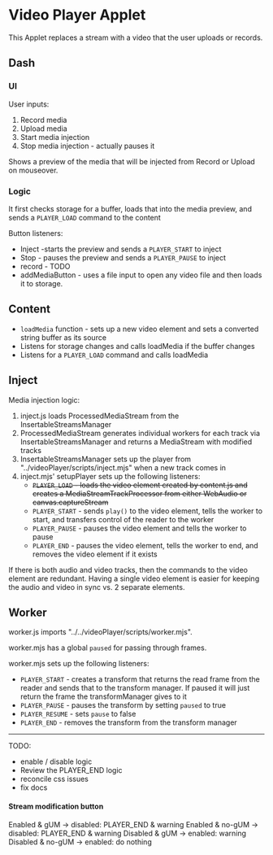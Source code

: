 # Video Player Applet

This Applet replaces a stream with a video that the user uploads or records.

## Dash 

### UI
User inputs:
1. Record media
2. Upload media
3. Start media injection
4. Stop media injection - actually pauses it

Shows a preview of the media that will be injected from Record or Upload on mouseover.


### Logic 

It first checks storage for a buffer, loads that into the media preview, and sends a `PLAYER_LOAD` command to the content

Button listeners:
* Inject -starts the preview and sends a `PLAYER_START` to inject
* Stop - pauses the preview and sends a `PLAYER_PAUSE` to  inject
* record - TODO
* addMediaButton -  uses a file input to open any video file and then loads it to storage.


## Content 

* `loadMedia` function - sets up a new video element and sets a converted string buffer as its source
* Listens for storage changes and calls loadMedia if the buffer changes
* Listens for a `PLAYER_LOAD` command and calls loadMedia

##  Inject 

Media injection logic:
1. inject.js  loads ProcessedMediaStream from the InsertableStreamsManager
2. ProcessedMediaStream generates individual workers for each track via InsertableStreamsManager and returns a MediaStream with modified tracks
3. InsertableStreamsManager sets up the player from "../videoPlayer/scripts/inject.mjs" when a new track comes in
4. inject.mjs' setupPlayer sets up the following listeners:
   -  ~~`PLAYER_LOAD` - loads the video element created by content.js and creates a MediaStreamTrackProcessor from either WebAudio or canvas.captureStream~~
   - `PLAYER_START` - sends `play()` to the video element, tells the worker to start, and transfers control of the reader to the worker
   -  `PLAYER_PAUSE` - pauses the video element and tells the worker to pause
   -  `PLAYER_END` - pauses the video element, tells the worker to end, and removes the video element if it exists
 
If there is both audio and video tracks, then the commands to the video element are redundant. 
Having a single video element is easier for keeping the audio and video in sync vs. 2 separate elements.

## Worker 

worker.js imports "../../videoPlayer/scripts/worker.mjs".

worker.mjs has a global `paused` for passing through frames.

worker.mjs sets up the following listeners:
- `PLAYER_START` - creates a transform that returns the read frame from the reader and sends that to the transform manager. 
If paused it will just return the frame the transformManager gives to it
- `PLAYER_PAUSE` - pauses the transform by setting `paused` to true
- `PLAYER_RESUME` - sets `pause` to false
- `PLAYER_END` - removes the transform from the transform manager





----
TODO:
- enable / disable logic
- Review the PLAYER_END logic
- reconcile css issues
- fix docs

#### Stream modification  button

Enabled & gUM -> disabled:  PLAYER_END & warning
Enabled & no-gUM -> disabled: PLAYER_END & warning
Disabled & gUM -> enabled:  warning
Disabled & no-gUM -> enabled:  do nothing

